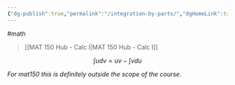 ```yaml
---
{"dg-publish":true,"permalink":"/integration-by-parts/","dgHomeLink":true,"dgPassFrontmatter":false,"dgShowLocalGraph":true}
---
```


#math 
> [[MAT 150 Hub - Calc I|MAT 150 Hub - Calc I]]

$$
\int u dv = uv - \int v du
$$

*For mat150 this is definitely outside the scope of the course.*